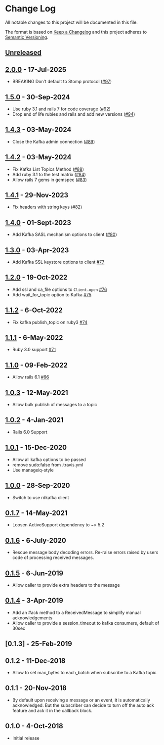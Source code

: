 # Change Log
All notable changes to this project will be documented in this file.

The format is based on [Keep a Changelog](http://keepachangelog.com/)
and this project adheres to [Semantic Versioning](http://semver.org/).

## [Unreleased]

## [2.0.0] - 17-Jul-2025
* BREAKING Don't default to Stomp protocol ([#97](https://github.com/ManageIQ/manageiq-messaging/pull/97))

## [1.5.0] - 30-Sep-2024
* Use ruby 3.1 and rails 7 for code coverage ([#92](https://github.com/ManageIQ/manageiq-messaging/pull/92))
* Drop end of life rubies and rails and add new versions ([#94](https://github.com/ManageIQ/manageiq-messaging/pull/94))

## [1.4.3] - 03-May-2024
* Close the Kafka admin connection ([#89](https://github.com/ManageIQ/manageiq-messaging/pull/89))

## [1.4.2] - 03-May-2024
* Fix Kafka List Topics Method ([#88](https://github.com/ManageIQ/manageiq-messaging/pull/88))
* Add ruby 3.1 to the test matrix ([#84](https://github.com/ManageIQ/manageiq-messaging/pull/84))
* Allow rails 7 gems in gemspec ([#83](https://github.com/ManageIQ/manageiq-messaging/pull/83))

## [1.4.1] - 29-Nov-2023
* Fix headers with string keys ([#82](https://github.com/ManageIQ/manageiq-messaging/pull/82))

## [1.4.0] - 01-Sept-2023
* Add Kafka SASL mechanism options to client ([#80](https://github.com/ManageIQ/manageiq-messaging/pull/80))

## [1.3.0] - 03-Apr-2023
* Add Kafka SSL keystore options to client [#77](https://github.com/ManageIQ/manageiq-messaging/pull/77)

## [1.2.0] - 19-Oct-2022

* Add ssl and ca_file options to `Client.open` [#76](https://github.com/ManageIQ/manageiq-messaging/pull/76)
* Add wait_for_topic option to Kafka [#75](https://github.com/ManageIQ/manageiq-messaging/pull/75)

## [1.1.2] - 6-Oct-2022

* Fix kafka publish_topic on ruby3 [#74](https://github.com/ManageIQ/manageiq-messaging/pull/74)

## [1.1.1] - 6-May-2022

* Ruby 3.0 support [#71](https://github.com/ManageIQ/manageiq-messaging/pull/71)

## [1.1.0] - 09-Feb-2022

* Allow rails 6.1 [#66](https://github.com/ManageIQ/manageiq-messaging/pull/66)

## [1.0.3] - 12-May-2021

* Allow bulk publish of messages to a topic

## [1.0.2] - 4-Jan-2021

* Rails 6.0 Support

## [1.0.1] - 15-Dec-2020

* Allow all kafka options to be passed
* remove sudo:false from .travis.yml
* Use manageiq-style

## [1.0.0] - 28-Sep-2020

* Switch to use rdkafka client

## [0.1.7] - 14-May-2021

* Loosen ActiveSupport dependency to ~> 5.2

## [0.1.6] - 6-July-2020

* Rescue message body decoding errors. Re-raise errors raised by users code of processing received messages. 

## [0.1.5] - 6-Jun-2019

* Allow caller to provide extra headers to the message

## [0.1.4] - 3-Apr-2019

* Add an #ack method to a ReceivedMessage to simplify manual acknowledgements
* Allow caller to provide a session_timeout to kafka consumers, default of 30sec

## [0.1.3] - 25-Feb-2019

## 0.1.2 - 11-Dec-2018

* Allow to set max_bytes to each_batch when subscribe to a Kafka topic.

## 0.1.1 - 20-Nov-2018

* By default upon receiving a message or an event, it is automatically acknowledged. But
  the subscriber can decide to turn off the auto ack feature and ack it in the callback block.

## 0.1.0 - 4-Oct-2018

* Initial release

[Unreleased]: https://github.com/ManageIQ/manageiq-messaging/compare/v2.0.0...HEAD
[2.0.0]: https://github.com/ManageIQ/manageiq-messaging/compare/v1.5.0...v2.0.0
[1.5.0]: https://github.com/ManageIQ/manageiq-messaging/compare/v1.4.3...v1.5.0
[1.4.3]: https://github.com/ManageIQ/manageiq-messaging/compare/v1.4.2...v1.4.3
[1.4.2]: https://github.com/ManageIQ/manageiq-messaging/compare/v1.4.1...v1.4.2
[1.4.1]: https://github.com/ManageIQ/manageiq-messaging/compare/v1.4.0...v1.4.1
[1.4.0]: https://github.com/ManageIQ/manageiq-messaging/compare/v1.3.0...v1.4.0
[1.3.0]: https://github.com/ManageIQ/manageiq-messaging/compare/v1.2.0...v1.3.0
[1.2.0]: https://github.com/ManageIQ/manageiq-messaging/compare/v1.1.2...v1.2.0
[1.1.2]: https://github.com/ManageIQ/manageiq-messaging/compare/v1.1.1...v1.1.2
[1.1.1]: https://github.com/ManageIQ/manageiq-messaging/compare/v1.1.0...v1.1.1
[1.1.0]: https://github.com/ManageIQ/manageiq-messaging/compare/v1.0.3...v1.1.0
[1.0.3]: https://github.com/ManageIQ/manageiq-messaging/compare/v1.0.2...v1.0.3
[1.0.2]: https://github.com/ManageIQ/manageiq-messaging/compare/v1.0.1...v1.0.2
[1.0.1]: https://github.com/ManageIQ/manageiq-messaging/compare/v1.0.0...v1.0.1
[1.0.0]: https://github.com/ManageIQ/manageiq-messaging/compare/v0.1.7...v1.0.0
[0.1.7]: https://github.com/ManageIQ/manageiq-messaging/compare/v0.1.6...v0.1.7
[0.1.6]: https://github.com/ManageIQ/manageiq-messaging/compare/v0.1.5...v0.1.6
[0.1.5]: https://github.com/ManageIQ/manageiq-messaging/compare/v0.1.4...v0.1.5
[0.1.4]: https://github.com/ManageIQ/manageiq-messaging/compare/v0.1.3...v0.1.4

